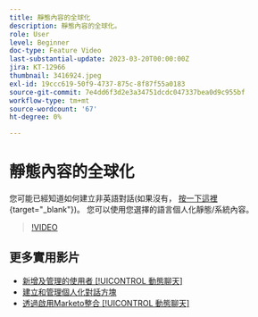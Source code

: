 ```yaml
---
title: 靜態內容的全球化
description: 靜態內容的全球化。
role: User
level: Beginner
doc-type: Feature Video
last-substantial-update: 2023-03-20T00:00:00Z
jira: KT-12966
thumbnail: 3416924.jpeg
exl-id: 19ccc619-50f9-4737-875c-8f87f55a0183
source-git-commit: 7e4dd6f3d2e3a34751dcdc047337bea0d9c955bf
workflow-type: tm+mt
source-wordcount: '67'
ht-degree: 0%

---
```


# 靜態內容的全球化

您可能已經知道如何建立非英語對話(如果沒有， [按一下這裡](https://nation.marketo.com/t5/dynamic-chat-discussion/design-non-english-language-conversations-in-dynamic-chat/m-p/324317#M39){target="_blank"})。 您可以使用您選擇的語言個人化靜態/系統內容。

>[!VIDEO](https://video.tv.adobe.com/v/3416924/?quality=12&learn=on)

## 更多實用影片

* [新增及管理的使用者 [!UICONTROL 動態聊天] ](user-management.md)
* [建立和管理個人化對話方塊](dialogue-management.md)
* [透過啟用Marketo整合 [!UICONTROL 動態聊天] ](marketo-integration.md)
